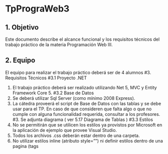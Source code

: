 # TpPrograWeb3

## 1. Objetivo
Este documento describe el alcance funcional y los requisitos técnicos del trabajo práctico de la
materia Programación Web III.
## 2. Equipo
El equipo para realizar el trabajo práctico deberá ser de 4 alumnos
#3. Requisitos Técnicos
#3.1 Proyecto .NET
1. El trabajo práctico deberá ser realizado utilizando Net 5, MVC y Entity Framework Core 5.
#3.2 Base de Datos
1. Se deberá utilizar Sql Server (como mínimo 2008 Express).
2. La cátedra proveerá el script de Base de Datos con las tablas y se debe usar para el TP.
En caso de que consideren que falta algo o que no cumple con alguna funcionalidad
requerida, consultar a los profesores.
#3. Se adjunta diagrama ( ver 5.17 Diagrama de Tablas )
#3.3 Estilos
1. No se permitirán que se utilicen los estilos ya provistos por Microsoft en la aplicación de
ejemplo que provee Visual Studio.
2. Todos los archivos .css deberán estar dentro de una carpeta.
3. No utilizar estilos inline (atributo style=””) ni definir estilos dentro de una pagina (tags
<style>).
4. Debe de utilizarse algún framework/biblioteca de hojas de estilo. Algunos ejemplos:
a. Twitter Bootstrap (http://getbootstrap.com/ , temas http://bootswatch.com/ )
b. Foundation (http://foundation.zurb.com/docs/)
c. KickStart (http://www.99lime.com/elements/ )
d. Bulma (http://bulma.io/ )
e. Otro definido por los alumnos y validado con el cuerpo docente.
4/13
Universidad Nacional de la Matanza - DIIT
Tecnicatura en Programación Web - Programación Web 3 2021-2C
#3.4 JavaScript
1. No utilizar JavaScript inline dentro de una página, se deberá referenciar a archivos js.
2. Todos los archivos .js deberán estar dentro de una carpeta.
a. Si se decide utilizar algún js que no es propio, el mismo deberá estar dentro de una
subcarpeta.
3. Se deberá utilizar Bundle and minification
(https://docs.microsoft.com/es-es/aspnet/core/client-side/bundling-and-minification?view=a
spnetcore-5.0 )
Recomendaciones
Las funciones específicas de una página, deberían estar en un archivo .js con el mismo nombre
de la página
.
Aquellas funciones utilizadas en más de una página, deberían de estar dentro de otro archivo .js
de uso común.
#3.5 HTML
1. No utilizar tags table para organizar el contenido de una página en columnas, los tags
table solo están permitidos para representar una grilla/listado de información.
2. Se requiere el uso de Layouts para estructurar los formularios web de la aplicación.
Dentro del BaseLayout deberán referenciarse las hojas de estilo y archivos de javascript
de uso común por toda la aplicación.
3. Debe utilizarse HTML5.
#3.6 Validación
1. Utilizar validaciones tanto del lado del cliente como del lado del servidor.
2. Se puede utilizar una lista que detalle todos los campos que no cumplieron con las
validaciones.
3. Para todos los campos validar que la cantidad de caracteres ingresados no exceda el
límite impuesto en la base de datos.
3.7 Arquitectura y Consideraciones de Desarrollo
1. La capa de acceso a datos deberá ser realizada con Entity Framework. Este componente
de .NET será explicado en clases a fin de que los alumnos comprendan cómo utilizarlo.
5/13
Universidad Nacional de la Matanza - DIIT
Tecnicatura en Programación Web - Programación Web 3 2021-2C
2. La capa Web deberá ser realizada utilizando MVC.
3. Deberán crear un repositorio privado en Github que deberá ser compartido con los
profesores (usuarios pablokuko, matipazw, juizmariano) y donde irán subiendo los
avances
4. Utilizar la menor cantidad posible de código en los /Controllers/[Entidad]Controller, e
intentar que en los mismos haya llamadas a métodos dentro de otro proyecto que
contenga las reglas de negocio.
5. Compatibilidad con exploradores.
a. Google Chrome (la última versión para Windows).
6. Todos los borrados a través del sistema deben ser borrados lógicos. No se elimina el
registro de la base de datos, sino que se completan los campos FechaBorrado y
BorradoPor.
7. A modo de auditoria deben también guardar la fecha de modificación y creación así como
también el id del usuario.
#4. Objetivo del Proyecto
El objetivo del proyecto consiste en el desarrollo de un Sistema que permitirá que cocineros
registrados (ejemplo: un restaurante, un sitio de comida rápida, la casa de una persona particular,
etc.) creen eventos culinarios, exponiendo sus propias recetas para que sean evaluadas por
comensales.
Cada evento ofrecerá diferentes recetas para que los comensales elijan que desean comer.
Los comensales podrán realizar las reservas. Además, tendrán la oportunidad de comentar y
evaluar los eventos ya finalizados puntuando a los cocineros.
#4.1 Pantallas
Los diseños/maqueteado de algunas de las pantallas las pueden encontrar aquí. Son solamente
para identificar páginas y funcionalidades, es tarea de los alumnos diseñar las páginas para que
estén bonitas, pueden distribuir los campos, botones, imágenes como uds deseen mientras que
aparezcan todos los campos de los diseños.
6/13
Universidad Nacional de la Matanza - DIIT
Tecnicatura en Programación Web - Programación Web 3 2021-2C
#5. Especificación Funcional
Resumen de funcionalidad requerida:
1. Página de inicio (/default)
2. Menú específico para cada grupo
3. Registro de usuario (/registracion)
4. Login/Logout de usuario (para login /login y el logout)
Grupo Cocineros(es necesario estar logueado)
5. Crear evento de comida (/cocineros/eventos).
6. Crear recetas de cocina.(/cocineros/recetas)
7. Perfil con detalle de eventos y reservas(/cocineros/perfiles)
8. Cancelar eventos(/cocineros/cancelar.)
Grupo Comensales (es necesario estar logueado)
9. Reservar evento (/comensales/reserva)
10. Mis eventos y reservas (/comensales/reservas).
11. Puntuar y comentar eventos finalizados (/comensales/comentarios)
